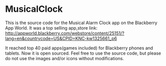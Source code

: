MusicalClock
============

This is the source code for the Musical Alarm Clock app on the Blackberry App World. It was a top selling app,store link: http://appworld.blackberry.com/webstore/content/25151/?lang=en&countrycode=US&CPID=KNC-kw1325661_p6

It reached top 40 paid apps(games included) for Blackberry phones and tablets. Now it is open sourced. Feel free to use the source code, but please do not use the images and/or icons without modifications.
